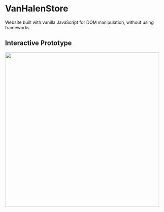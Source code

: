 # VanHalenStore
Website built with vanilla JavaScript for DOM manipulation, without using frameworks.

## Interactive Prototype
<img src="https://media1.giphy.com/media/v1.Y2lkPTc5MGI3NjExMHg5ZHEyajU1N3B2OWkycnZiNDMxYmpudGZvamg3cmNzY3p4NDNrbyZlcD12MV9pbnRlcm5hbF9naWZfYnlfaWQmY3Q9Zw/IDZ9FocJUt1tlTgTue/giphy.gif" width="500">

